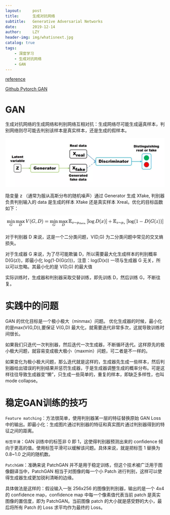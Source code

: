 ```yaml
---
layout:     post
title:      生成对抗网络
subtitle:   Generative Adversarial Networks
date:       2019-12-14
author:     LZY
header-img: img/whatisnext.jpg
catalog: true
tags:
    - 深度学习
    - 生成对抗网络
    - GAN
---
```


[reference](https://www.jiqizhixin.com/articles/2019-03-19-12)

[Github Pytorch GAN](https://github.com/eriklindernoren/PyTorch-GAN)

# GAN

生成对抗网络的生成网络和判别网络互相对抗：生成网络尽可能生成逼真样本，判别网络则尽可能去判别该样本是真实样本，还是生成的假样本。

![](/img/2200640.png)

隐变量 z （通常为服从高斯分布的随机噪声）通过 Generator 生成 Xfake, 判别器负责判别输入的 data 是生成的样本 Xfake 还是真实样本 Xreal。优化的目标函数如下：

![](/img/2222640.png)

对于判别器 D 来说，这是一个二分类问题，V(D,G) 为二分类问题中常见的交叉熵损失。

对于生成器 G 来说，为了尽可能欺骗 D，所以需要最大化生成样本的判别概率 D(G(z))，即最小化 log(1-D(G(z)))，注意：log(D(x)) 一项与生成器 G 无关，所以可以忽略。其最小化的是 V(D,G) 的最大值

实际训练时，生成器和判别器采取交替训练，即先训练 D，然后训练 G，不断往复。

# 实践中的问题

GAN 的优化目标是一个极小极大（minmax）问题。
优化生成器的时候，最小化的是max(V(G,D)),要保证 V(G,D) 最大化，就需要迭代非常多次，这就导致训练时间很长。

如果我们只迭代一次判别器，然后迭代一次生成器，不断循环迭代。这样原先的极小极大问题，就容易变成极大极小（maxmin）问题，可二者是不一样的。

如果变化为极小极大问题，那么迭代就是这样的，生成器先生成一些样本，然后判别器给出错误的判别结果并惩罚生成器，于是生成器调整生成的概率分布。可是这样往往导致生成器变“懒”，只生成一些简单的，重复的样本，即缺乏多样性，也叫 mode collapse。

# 稳定GAN训练的技巧

`Feature matching`：方法很简单，使用判别器某一层的特征替换原始 GAN Loss 中的输出。即最小化：生成图片通过判别器的特征和真实图片通过判别器得到的特征之间的距离。 

`标签平滑`：GAN 训练中的标签非 0 即 1，这使得判别器预测出来的 confidence 倾向于更高的值。使用标签平滑可以缓解该问题。具体来说，就是把标签 1 替换为 0.8~1.0 之间的随机数。 


`PatchGAN`：准确来说 PatchGAN 并不是用于稳定训练，但这个技术被广泛用于图像翻译当中，PatchGAN 相当于对图像的每一个小 Patch 进行判别，这样可以使得生成器生成更加锐利清晰的边缘。

具体做法是这样的：假设输入一张 256x256 的图像到判别器，输出的是一个 4x4 的 confidence map，confidence map 中每一个像素值代表当前 patch 是真实图像的置信度，即为 PatchGAN。当前图像 patch 的大小就是感受野的大小，最后将所有 Patch 的 Loss 求平均作为最终的 Loss。

